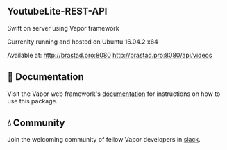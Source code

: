 ## YoutubeLite-REST-API

Swift on server using Vapor framework

Currenlty running and hosted on Ubuntu 16.04.2 x64

Available at:
http://brastad.pro:8080
http://brastad.pro:8080/api/videos

## 📖 Documentation

Visit the Vapor web framework's [documentation](http://docs.vapor.codes) for instructions on how to use this package.

## 💧 Community

Join the welcoming community of fellow Vapor developers in [slack](http://vapor.team).
